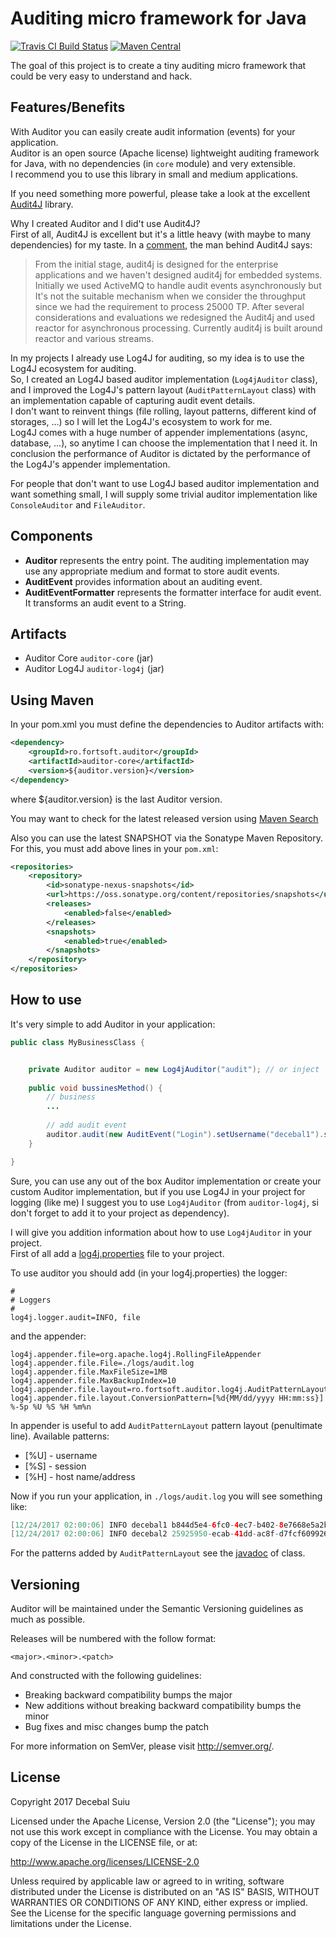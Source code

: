 Auditing micro framework for Java
=====================
[![Travis CI Build Status](https://travis-ci.org/decebals/auditor.png)](https://travis-ci.org/decebals/auditor)
[![Maven Central](http://img.shields.io/maven-central/v/ro.fortsoft.auditor/auditor.svg)](http://search.maven.org/#search|ga|1|ro.fortsoft.auditor)

The goal of this project is to create a tiny auditing micro framework that could be very easy to understand and hack.
 
Features/Benefits
-------------------
With Auditor you can easily create audit information (events) for your application.  
Auditor is an open source (Apache license) lightweight auditing framework for Java, with no dependencies (in `core` module) and very extensible.   
I recommend you to use this library in small and medium applications. 

If you need something more powerful, please take a look at the excellent [Audit4J](http://audit4j.org) library.

Why I created Auditor and I did't use Audit4J?  
First of all, Audit4J is excellent but it's a little heavy (with maybe to many dependencies) for my taste.
In a [comment](https://github.com/audit4j/audit4j-core/issues/62), the man behind Audit4J says:
> From the initial stage, audit4j is designed for the enterprise applications and we haven't designed audit4j for embedded systems. 
Initially we used ActiveMQ to handle audit events asynchronously but It's not the suitable mechanism when we consider the throughput since we had the requirement to process 25000 TP. After several considerations and evaluations we redesigned the Audit4j and used reactor for asynchronous processing.
Currently audit4j is built around reactor and various streams.
  
In my projects I already use Log4J for auditing, so my idea is to use the Log4J ecosystem for auditing.   
So, I created an Log4J based auditor implementation (`Log4jAuditor` class), and I improved the Log4J's pattern layout (`AuditPatternLayout` class)
with an implementation capable of capturing audit event details.  
I don't want to reinvent things (file rolling, layout patterns, different kind of storages, ...) so I will let the Log4J's ecosystem to work for me.   
Log4J comes with a huge number of appender implementations (async, database, ...), so anytime I can choose the implementation that I need it.
In conclusion the performance of Auditor is dictated by the performance of the Log4J's appender implementation.    

For people that don't want to use Log4J based auditor implementation and want something small, 
I will supply some trivial auditor implementation like `ConsoleAuditor` and `FileAuditor`.  

Components
-------------------
- **Auditor** represents the entry point. The auditing implementation may use any appropriate medium and format to store audit events.
- **AuditEvent** provides information about an auditing event.
- **AuditEventFormatter** represents the formatter interface for audit event. It transforms an audit event to a String. 

Artifacts
-------------------
- Auditor Core `auditor-core` (jar)
- Auditor Log4J `auditor-log4j` (jar)

Using Maven
-------------------
In your pom.xml you must define the dependencies to Auditor artifacts with:

```xml
<dependency>
    <groupId>ro.fortsoft.auditor</groupId>
    <artifactId>auditor-core</artifactId>
    <version>${auditor.version}</version>
</dependency>    
```

where ${auditor.version} is the last Auditor version.

You may want to check for the latest released version using [Maven Search](http://search.maven.org/#search%7Cga%7C1%7Cauditor)

Also you can use the latest SNAPSHOT via the Sonatype Maven Repository. For this, you must add above lines in your `pom.xml`:

```xml
<repositories>
    <repository>
        <id>sonatype-nexus-snapshots</id>
        <url>https://oss.sonatype.org/content/repositories/snapshots</url>
        <releases>
            <enabled>false</enabled>
        </releases>
        <snapshots>
            <enabled>true</enabled>
        </snapshots>
    </repository>
</repositories>
```

How to use
-------------------
It's very simple to add Auditor in your application:

```java
public class MyBusinessClass {


    private Auditor auditor = new Log4jAuditor("audit"); // or inject  
    
    public void bussinesMethod() {
        // business
        ...
        
        // add audit event
        auditor.audit(new AuditEvent("Login").setUsername("decebal1").setSession(getUUID()).setIp("localhost"));
    }

}
```

Sure, you can use any out of the box Auditor implementation or create your custom Auditor implementation, but if you use Log4J in your project for logging (like me)
I suggest you to use `Log4jAuditor` (from `auditor-log4j`, si don't forget to add it to your project as dependency).  
  
I will give you addition information about how to use `Log4jAuditor` in your project.  
First of all add a [log4j.properties](https://github.com/decebals/auditor/blob/master/auditor-log4j/src/test/resources/log4j.properties) file to your project.  

To use auditor you should add (in your log4j.properties) the logger:
```
#
# Loggers
#
log4j.logger.audit=INFO, file
``` 

and the appender:
```
log4j.appender.file=org.apache.log4j.RollingFileAppender
log4j.appender.file.File=./logs/audit.log
log4j.appender.file.MaxFileSize=1MB
log4j.appender.file.MaxBackupIndex=10
log4j.appender.file.layout=ro.fortsoft.auditor.log4j.AuditPatternLayout
log4j.appender.file.layout.ConversionPattern=[%d{MM/dd/yyyy HH:mm:ss}] %-5p %U %S %H %m%n
```
 
In appender is useful to add `AuditPatternLayout` pattern layout (penultimate line).
Available patterns:
- [%U] - username
- [%S] - session
- [%H] - host name/address  
 
Now if you run your application, in `./logs/audit.log` you will see something like:
```java
[12/24/2017 02:00:06] INFO decebal1 b844d5e4-6fc0-4ec7-b402-8e7668e5a2b3 localhost Login
[12/24/2017 02:00:06] INFO decebal2 25925950-ecab-41dd-ac8f-d7fcf6099263 127.0.0.1 Login
```
 
For the patterns added by `AuditPatternLayout` see the [javadoc](https://github.com/decebals/auditor/blob/master/auditor-log4j/src/main/java/ro/fortsoft/auditor/log4j/AuditPatternLayout.java#L25) of class.
 
Versioning
------------
Auditor will be maintained under the Semantic Versioning guidelines as much as possible.

Releases will be numbered with the follow format:

`<major>.<minor>.<patch>`

And constructed with the following guidelines:

* Breaking backward compatibility bumps the major
* New additions without breaking backward compatibility bumps the minor
* Bug fixes and misc changes bump the patch

For more information on SemVer, please visit http://semver.org/.

License
--------------
Copyright 2017 Decebal Suiu

Licensed under the Apache License, Version 2.0 (the "License"); you may not use this work except in compliance with
the License. You may obtain a copy of the License in the LICENSE file, or at:

http://www.apache.org/licenses/LICENSE-2.0

Unless required by applicable law or agreed to in writing, software distributed under the License is distributed on
an "AS IS" BASIS, WITHOUT WARRANTIES OR CONDITIONS OF ANY KIND, either express or implied. See the License for the
specific language governing permissions and limitations under the License.
